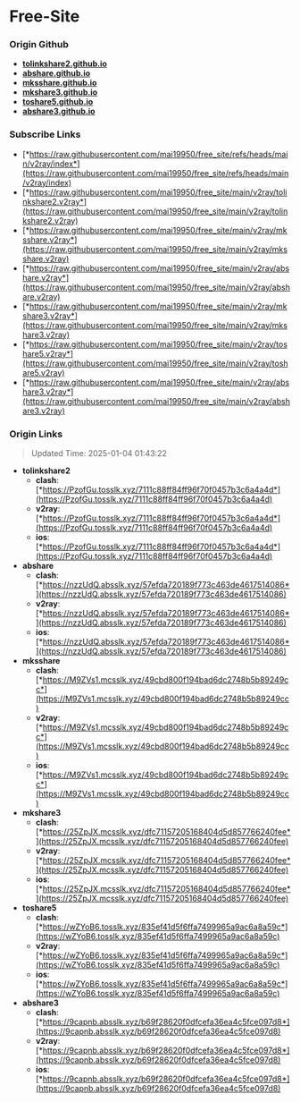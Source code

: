 # Free-Site

### Origin Github

- [**tolinkshare2.github.io**](https://github.com/tolinkshare2/tolinkshare2.github.io)
- [**abshare.github.io**](https://github.com/abshare/abshare.github.io)
- [**mksshare.github.io**](https://github.com/mksshare/mksshare.github.io)
- [**mkshare3.github.io**](https://github.com/mkshare3/mkshare3.github.io)
- [**toshare5.github.io**](https://github.com/toshare5/toshare5.github.io)
- [**abshare3.github.io**](https://github.com/abshare3/abshare3.github.io)

### Subscribe Links

- [*https://raw.githubusercontent.com/mai19950/free_site/refs/heads/main/v2ray/index*](https://raw.githubusercontent.com/mai19950/free_site/refs/heads/main/v2ray/index)
- [*https://raw.githubusercontent.com/mai19950/free_site/main/v2ray/tolinkshare2.v2ray*](https://raw.githubusercontent.com/mai19950/free_site/main/v2ray/tolinkshare2.v2ray)
- [*https://raw.githubusercontent.com/mai19950/free_site/main/v2ray/mksshare.v2ray*](https://raw.githubusercontent.com/mai19950/free_site/main/v2ray/mksshare.v2ray)
- [*https://raw.githubusercontent.com/mai19950/free_site/main/v2ray/abshare.v2ray*](https://raw.githubusercontent.com/mai19950/free_site/main/v2ray/abshare.v2ray)
- [*https://raw.githubusercontent.com/mai19950/free_site/main/v2ray/mkshare3.v2ray*](https://raw.githubusercontent.com/mai19950/free_site/main/v2ray/mkshare3.v2ray)
- [*https://raw.githubusercontent.com/mai19950/free_site/main/v2ray/toshare5.v2ray*](https://raw.githubusercontent.com/mai19950/free_site/main/v2ray/toshare5.v2ray)
- [*https://raw.githubusercontent.com/mai19950/free_site/main/v2ray/abshare3.v2ray*](https://raw.githubusercontent.com/mai19950/free_site/main/v2ray/abshare3.v2ray)

### Origin Links

> Updated Time: 2025-01-04 01:43:22

- **tolinkshare2**
  - **clash**: [*https://PzofGu.tosslk.xyz/7111c88ff84ff96f70f0457b3c6a4a4d*](https://PzofGu.tosslk.xyz/7111c88ff84ff96f70f0457b3c6a4a4d)
  - **v2ray**: [*https://PzofGu.tosslk.xyz/7111c88ff84ff96f70f0457b3c6a4a4d*](https://PzofGu.tosslk.xyz/7111c88ff84ff96f70f0457b3c6a4a4d)
  - **ios**: [*https://PzofGu.tosslk.xyz/7111c88ff84ff96f70f0457b3c6a4a4d*](https://PzofGu.tosslk.xyz/7111c88ff84ff96f70f0457b3c6a4a4d)
- **abshare**
  - **clash**: [*https://nzzUdQ.absslk.xyz/57efda720189f773c463de4617514086*](https://nzzUdQ.absslk.xyz/57efda720189f773c463de4617514086)
  - **v2ray**: [*https://nzzUdQ.absslk.xyz/57efda720189f773c463de4617514086*](https://nzzUdQ.absslk.xyz/57efda720189f773c463de4617514086)
  - **ios**: [*https://nzzUdQ.absslk.xyz/57efda720189f773c463de4617514086*](https://nzzUdQ.absslk.xyz/57efda720189f773c463de4617514086)
- **mksshare**
  - **clash**: [*https://M9ZVs1.mcsslk.xyz/49cbd800f194bad6dc2748b5b89249cc*](https://M9ZVs1.mcsslk.xyz/49cbd800f194bad6dc2748b5b89249cc)
  - **v2ray**: [*https://M9ZVs1.mcsslk.xyz/49cbd800f194bad6dc2748b5b89249cc*](https://M9ZVs1.mcsslk.xyz/49cbd800f194bad6dc2748b5b89249cc)
  - **ios**: [*https://M9ZVs1.mcsslk.xyz/49cbd800f194bad6dc2748b5b89249cc*](https://M9ZVs1.mcsslk.xyz/49cbd800f194bad6dc2748b5b89249cc)
- **mkshare3**
  - **clash**: [*https://25ZpJX.mcsslk.xyz/dfc71157205168404d5d857766240fee*](https://25ZpJX.mcsslk.xyz/dfc71157205168404d5d857766240fee)
  - **v2ray**: [*https://25ZpJX.mcsslk.xyz/dfc71157205168404d5d857766240fee*](https://25ZpJX.mcsslk.xyz/dfc71157205168404d5d857766240fee)
  - **ios**: [*https://25ZpJX.mcsslk.xyz/dfc71157205168404d5d857766240fee*](https://25ZpJX.mcsslk.xyz/dfc71157205168404d5d857766240fee)
- **toshare5**
  - **clash**: [*https://wZYoB6.tosslk.xyz/835ef41d5f6ffa7499965a9ac6a8a59c*](https://wZYoB6.tosslk.xyz/835ef41d5f6ffa7499965a9ac6a8a59c)
  - **v2ray**: [*https://wZYoB6.tosslk.xyz/835ef41d5f6ffa7499965a9ac6a8a59c*](https://wZYoB6.tosslk.xyz/835ef41d5f6ffa7499965a9ac6a8a59c)
  - **ios**: [*https://wZYoB6.tosslk.xyz/835ef41d5f6ffa7499965a9ac6a8a59c*](https://wZYoB6.tosslk.xyz/835ef41d5f6ffa7499965a9ac6a8a59c)
- **abshare3**
  - **clash**: [*https://9capnb.absslk.xyz/b69f28620f0dfcefa36ea4c5fce097d8*](https://9capnb.absslk.xyz/b69f28620f0dfcefa36ea4c5fce097d8)
  - **v2ray**: [*https://9capnb.absslk.xyz/b69f28620f0dfcefa36ea4c5fce097d8*](https://9capnb.absslk.xyz/b69f28620f0dfcefa36ea4c5fce097d8)
  - **ios**: [*https://9capnb.absslk.xyz/b69f28620f0dfcefa36ea4c5fce097d8*](https://9capnb.absslk.xyz/b69f28620f0dfcefa36ea4c5fce097d8)
